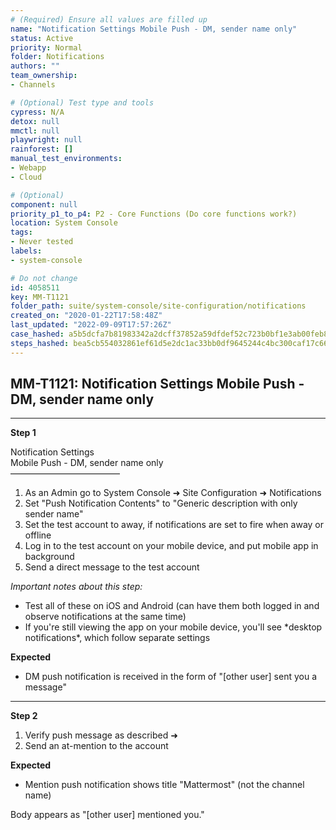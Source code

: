 ```yaml
---
# (Required) Ensure all values are filled up
name: "Notification Settings Mobile Push - DM, sender name only"
status: Active
priority: Normal
folder: Notifications
authors: ""
team_ownership: 
- Channels

# (Optional) Test type and tools
cypress: N/A
detox: null
mmctl: null
playwright: null
rainforest: []
manual_test_environments: 
- Webapp
- Cloud

# (Optional)
component: null
priority_p1_to_p4: P2 - Core Functions (Do core functions work?)
location: System Console
tags: 
- Never tested
labels: 
- system-console

# Do not change
id: 4058511
key: MM-T1121
folder_path: suite/system-console/site-configuration/notifications
created_on: "2020-01-22T17:58:48Z"
last_updated: "2022-09-09T17:57:26Z"
case_hashed: a5b5dcfa7b81983342a2dcff37852a59dfdef52c723b0bf1e3ab00feb8da32be98bc7f63f376601c71777df8f95b21af
steps_hashed: bea5cb554032861ef61d5e2dc1ac33bb0df9645244c4bc300caf17c660239760e6ddb51aa2f2aa4fe6dc8f34ee9326ad
---
```


## MM-T1121: Notification Settings Mobile Push - DM, sender name only

---

**Step 1**

Notification Settings\
Mobile Push - DM, sender name only\
–––––––––––––––––––––––––

1. As an Admin go to System Console ➜ Site Configuration ➜ Notifications
2. Set "Push Notification Contents" to "Generic description with only sender name"
3. Set the test account to away, if notifications are set to fire when away or offline
4. Log in to the test account on your mobile device, and put mobile app in background
5. Send a direct message to the test account

_Important notes about this step:_

- Test all of these on iOS and Android (can have them both logged in and observe notifications at the same time)
- If you're still viewing the app on your mobile device, you'll see \*desktop notifications\*, which follow separate settings

**Expected**

- DM push notification is received in the form of "\[other user] sent you a message"

---

**Step 2**

1. Verify push message as described ➜
2. Send an at-mention to the account

**Expected**

- Mention push notification shows title "Mattermost" (not the channel name)

Body appears as "\[other user] mentioned you."
